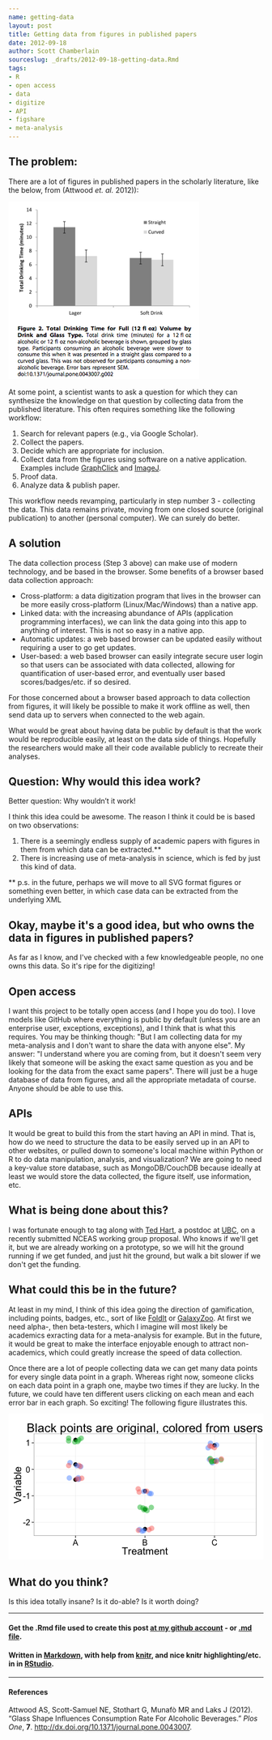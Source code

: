 ```yaml
---
name: getting-data
layout: post
title: Getting data from figures in published papers
date: 2012-09-18
author: Scott Chamberlain
sourceslug: _drafts/2012-09-18-getting-data.Rmd
tags: 
- R
- open access
- data
- digitize
- API
- figshare
- meta-analysis
---
```



## The problem:
There are a lot of figures in published papers in the scholarly literature, like the below, from (Attwood _et. al._ 2012)):  

![alt text](/public/img/getfig2.png)

At some point, a scientist wants to ask a question for which they can synthesize the knowledge on that question by collecting data from the published literature.  This often requires something like the following workflow:

1. Search for relevant papers (e.g., via Google Scholar).
2. Collect the papers.
3. Decide which are appropriate for inclusion.
4. Collect data from the figures using software on a native application.  Examples include [GraphClick](http://www.arizona-software.ch/graphclick/) and [ImageJ](http://rsbweb.nih.gov/ij/).
5. Proof data. 
6. Analyze data & publish paper. 

This workflow needs revamping, particularly in step number 3 - collecting the data.  This data remains private, moving from one closed source (original publication) to another (personal computer).  We can surely do better.

## A solution
The data collection process (Step 3 above) can make use of modern technology, and be based in the browser. Some benefits of a browser based data collection approach:

+ Cross-platform: a data digitization program that lives in the browser can be more easily cross-platform (Linux/Mac/Windows) than a native app. 
+ Linked data: with the increasing abundance of APIs (application programming interfaces), we can link the data going into this app to anything of interest.  This is not so easy in a native app. 
+ Automatic updates: a web based browser can be updated easily without requiring a user to go get updates. 
+ User-based: a web based browser can easily integrate secure user login so that users can be associated with data collected, allowing for quantification of user-based error, and eventually user based scores/badges/etc. if so desired.

For those concerned about a browser based approach to data collection from figures, it will likely be possible to make it work offline as well, then send data up to servers when connected to the web again. 

What would be great about having data be public by default is that the work would be reproducible easily, at least on the data side of things. Hopefully the researchers would make all their code available publicly to recreate their analyses. 

## Question: Why would this idea work?
Better question: Why wouldn’t it work!

I think this idea could be awesome.  The reason I think it could be is based on two observations: 

1. There is a seemingly endless supply of academic papers with figures in them from which data can be extracted.**
2. There is increasing use of meta-analysis in science, which is fed by just this kind of data. 

** p.s. in the future, perhaps we will move to all SVG format figures or something even better, in which case data can be extracted from the underlying XML

## Okay, maybe it's a good idea, but who owns the data in figures in published papers?
As far as I know, and I've checked with a few knowledgeable people, no one owns this data. So it's ripe for the digitizing!

## Open access
I want this project to be totally open access (and I hope you do too).  I love models like GitHub where everything is public by default (unless you are an enterprise user, exceptions, exceptions), and I think that is what this requires.  You may be thinking though: "But I am collecting data for my meta-analysis and I don't want to share the data with anyone else".  My answer: "I understand where you are coming from, but it doesn't seem very likely that someone will be asking the exact same question as you and be looking for the data from the exact same papers".  There will just be a huge database of data from figures, and all the appropriate metadata of course.  Anyone should be able to use this.

## APIs
It would be great to build this from the start having an API in mind.  That is, how do we need to structure the data to be easily served up in an API to other websites, or pulled down to someone's local machine within Python or R to do data manipulation, analysis, and visualization?  We are going to need a key-value store database, such as MongoDB/CouchDB because ideally at least we would store the data collected, the figure itself, use information, etc. 

## What is being done about this?
I was fortunate enough to tag along with [Ted Hart](http://emhart.github.com/), a postdoc at [UBC](PUTINLINKHERE), on a recently submitted NCEAS working group proposal. Who knows if we'll get it, but we are already working on a prototype, so we will hit the ground running if we get funded, and just hit the ground, but walk a bit slower if we don't get the funding. 

## What could this be in the future?
At least in my mind, I think of this idea going the direction of gamification, including points, badges, etc., sort of like [FoldIt](http://fold.it/portal/) or [GalaxyZoo](http://www.galaxyzoo.org/).  At first we need alpha-, then beta-testers, which I imagine will most likely be academics exracting data for a meta-analysis for example.  But in the future, it would be great to make the interface enjoyable enough to attract non-academics, which could greatly increase the speed of data collection. 

Once there are a lot of people collecting data we can get many data points for every single data point in a graph.  Whereas right now, someone clicks on each data point in a graph one, maybe two times if they are lucky.  In the future, we could have ten different users clicking on each mean and each error bar in each graph.  So exciting!  The following figure illustrates this. 

![center](/public/img/clicks.png) 


## What do you think?
Is this idea totally insane?  Is it do-able?  Is it worth doing?

*********
#### Get the .Rmd file used to create this post [at my github account](https://github.com/sckott/sckott.github.com/tree/master/_drafts/2012-09-18-getting-data.Rmd) - or [.md file](https://github.com/sckott/sckott.github.com/tree/master/_posts/2012-09-18-getting-data.md).

#### Written in [Markdown](http://daringfireball.net/projects/markdown/), with help from [knitr](http://yihui.name/knitr/), and nice knitr highlighting/etc. in in [RStudio](http://rstudio.org/).

*********
#### References
<p>Attwood AS, Scott-Samuel NE, Stothart G, Munafò MR and Laks J (2012).
&ldquo;Glass Shape Influences Consumption Rate For Alcoholic Beverages.&rdquo;
<EM>Plos One</EM>, <B>7</B>.
<a href="http://dx.doi.org/10.1371/journal.pone.0043007">http://dx.doi.org/10.1371/journal.pone.0043007</a>.

